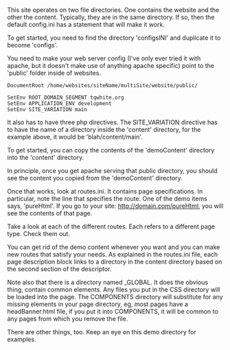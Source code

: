 
This site operates on two file directories. One contains the website and the other the content. Typically, they are in the same directory. If so, then the default config.ini has a statement that will make it work.

To get started, you need to find the directory 'configsINI' and duplicate it to become 'configs'. 

You need to make your web server config (I've only ever tried it with apache, but it doesn't make use of anything apache specific) point to the 'public' folder inside of websites. 

	DocumentRoot /home/websites/siteName/multiSite/website/public/

	SetEnv ROOT_DOMAIN_SEGMENT tqwhite.org
	SetEnv APPLICATION_ENV development
	SetEnv SITE_VARIATION main


It also has to have three php directives. The SITE_VARIATION directive has to have the name of a directory inside the 'content' directory, for the example above, it would be 'blah/content/main'.

To get started, you can copy the contents of the 'demoContent' directory into the 'content' directory. 

In principle, once you get apache serving that public directory, you should see the content you copied from the 'demoContent' directory.



Once that works, look at routes.ini. It contains page specifications. In particular, note the line that specifies the route. One of the demo items says, 'pureHtml'. If you go to your site: http://domain.com/pureHtml, you will see the contents of that page.

Take a look at each of the different routes. Each refers to a different page type. Check them out.

You can get rid of the demo content whenever you want and you can make new routes that satisfy your needs. As explained in the routes.ini file, each page description block links to a directory in the content directory based on the second section of the descriptor.

Note also that there is a directory named _GLOBAL. It does the obvious thing, contain common elements. Any files you put in the CSS directory will be loaded into the page. The COMPONENTS directory will substitute for any missing elements in your page directory, eg, most pages have a headBanner.html file, if you put it into COMPONENTS, it will be common to any pages from which you remove the file.

There are other things, too. Keep an eye on this demo directory for examples.